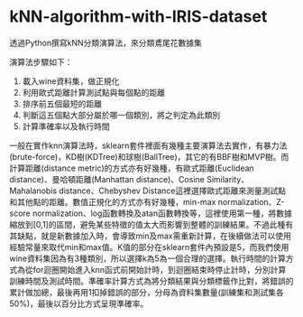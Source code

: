 # kNN-algorithm-with-IRIS-dataset
透過Python撰寫kNN分類演算法，來分類鳶尾花數據集

演算法步驟如下：
1.	載入wine資料集，做正規化
2.	利用歐式距離計算測試點與每個點的距離
3.	排序前五個最短的距離
4.	判斷這五個點大部分屬於哪一個類別，將之判定為此類別
5.	計算準確率以及執行時間

一般在實作knn演算法時，sklearn套件裡面有幾種主要演算法去實作，有暴力法(brute-force)，KD樹(KDTree)和球樹(BallTree)，其它的有BBF樹和MVP樹。而計算距離(distance metric)的方式亦有好幾種，有歐式距離(Euclidean distance)、曼哈頓距離(Manhattan distance)、Cosine Similarity、Mahalanobis distance、Chebyshev Distance這裡選擇歐式距離來測量測試點和其他點的距離。數值正規化的方式亦有好幾種，min-max normalization、Z-score normalization、log函數轉換及atan函數轉換等，這裡使用第一種，將數據縮放到[0,1]的區間，避免某些特徵的值太大而影響到整體的訓練結果。不過此種有其缺點，就是新數據加入時，會導致min及max需重新計算，在後續做法可以使用經驗常量來取代min和max值。K值的部分在sklearn套件內預設是5，而我們使用wine資料集因為有3種類別，所以選擇k為5為一個合理的選擇。執行時間的計算方式為從for迴圈開始進入knn函式前開始計時，到迴圈結束時停止計時，分別計算訓練時間及測試時間。準確率計算方式為將分類結果與分類標籤作比對，將錯誤的累計做加總，最後再用1扣掉錯誤的部分，分母為資料集數量(訓練集和測試集各50%)，最後以百分比方式呈現準確率。
